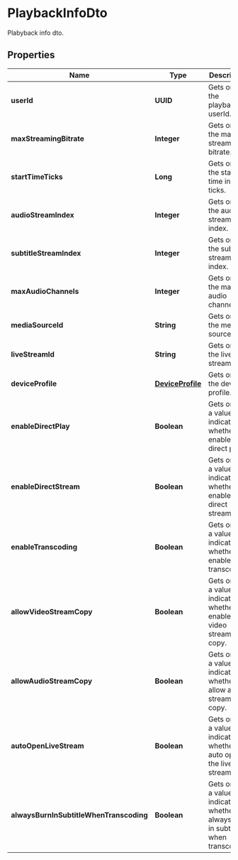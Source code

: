 

# PlaybackInfoDto

Plabyback info dto.

## Properties

| Name | Type | Description | Notes |
|------------ | ------------- | ------------- | -------------|
|**userId** | **UUID** | Gets or sets the playback userId. |  [optional] |
|**maxStreamingBitrate** | **Integer** | Gets or sets the max streaming bitrate. |  [optional] |
|**startTimeTicks** | **Long** | Gets or sets the start time in ticks. |  [optional] |
|**audioStreamIndex** | **Integer** | Gets or sets the audio stream index. |  [optional] |
|**subtitleStreamIndex** | **Integer** | Gets or sets the subtitle stream index. |  [optional] |
|**maxAudioChannels** | **Integer** | Gets or sets the max audio channels. |  [optional] |
|**mediaSourceId** | **String** | Gets or sets the media source id. |  [optional] |
|**liveStreamId** | **String** | Gets or sets the live stream id. |  [optional] |
|**deviceProfile** | [**DeviceProfile**](DeviceProfile.md) | Gets or sets the device profile. |  [optional] |
|**enableDirectPlay** | **Boolean** | Gets or sets a value indicating whether to enable direct play. |  [optional] |
|**enableDirectStream** | **Boolean** | Gets or sets a value indicating whether to enable direct stream. |  [optional] |
|**enableTranscoding** | **Boolean** | Gets or sets a value indicating whether to enable transcoding. |  [optional] |
|**allowVideoStreamCopy** | **Boolean** | Gets or sets a value indicating whether to enable video stream copy. |  [optional] |
|**allowAudioStreamCopy** | **Boolean** | Gets or sets a value indicating whether to allow audio stream copy. |  [optional] |
|**autoOpenLiveStream** | **Boolean** | Gets or sets a value indicating whether to auto open the live stream. |  [optional] |
|**alwaysBurnInSubtitleWhenTranscoding** | **Boolean** | Gets or sets a value indicating whether always burn in subtitles when transcoding. |  [optional] |



